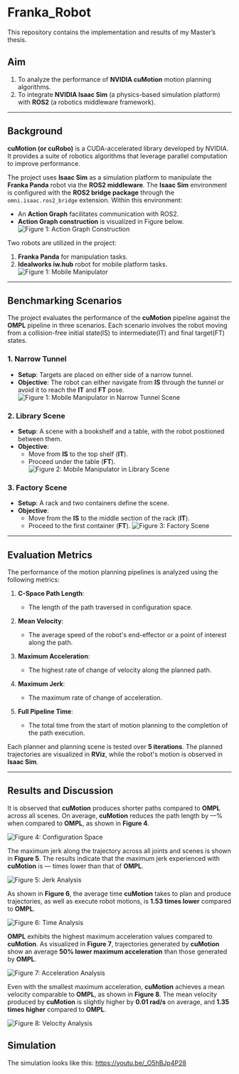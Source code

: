 # Franka_Robot

This repository contains the implementation and results of my Master’s thesis. 

## Aim
1. To analyze the performance of **NVIDIA cuMotion** motion planning algorithms.
2. To integrate **NVIDIA Isaac Sim** (a physics-based simulation platform) with **ROS2** (a robotics middleware framework).

---

## Background

**cuMotion (or cuRobo)** is a CUDA-accelerated library developed by NVIDIA. It provides a suite of robotics algorithms that leverage parallel computation to improve performance.

The project uses **Isaac Sim** as a simulation platform to manipulate the **Franka Panda** robot via the **ROS2 middleware**. The **Isaac Sim** environment is configured with the **ROS2 bridge package** through the `omni.isaac.ros2_bridge` extension. Within this environment:
- An **Action Graph**  facilitates communication with ROS2.
- **Action Graph construction** is visualized in Figure below.
![Figure 1: Action Graph Construction](<Franka_Robot/images/Action_Graph_Panda.png>)

Two robots are utilized in the project:
1. **Franka Panda** for manipulation tasks.
2. **Idealworks iw.hub** robot for mobile platform tasks.
![Figure 1: Mobile Manipulator](<Franka_Robot/images/Franka_Mobile_manipulator.png>)

---

## Benchmarking Scenarios

The project evaluates the performance of the **cuMotion** pipeline against the **OMPL** pipeline in three scenarios. Each scenario involves the robot moving from a collision-free initial state(IS) to intermediate(IT) and final target(FT) states.

### 1. Narrow Tunnel
- **Setup**: Targets are placed on either side of a narrow tunnel.
- **Objective**: The robot can either navigate from **IS** through the tunnel or avoid it to reach the **IT** and **FT** pose.
![Figure 1: Mobile Manipulator in Narrow Tunnel Scene](<Franka_Robot/images/NT_Franka.png>)
### 2. Library Scene
- **Setup**: A scene with a bookshelf and a table, with the robot positioned between them.
- **Objective**:
  - Move from **IS**  to the top shelf (**IT**).
  - Proceed under the table (**FT**).
![Figure 2: Mobile Manipulator in Library Scene](<Franka_Robot/images/L_Franka.png>)
### 3. Factory Scene
- **Setup**: A rack and two containers define the scene.
- **Objective**:
  - Move from the **IS** to the middle section of the rack (**IT**).
  - Proceed to the first container (**FT**).
![Figure 3: Factory Scene](<Franka_Robot/images/Factory Scene.png>)
---

## Evaluation Metrics

The performance of the motion planning pipelines is analyzed using the following metrics:

1. **C-Space Path Length**: 
   - The length of the path traversed in configuration space.
   
2. **Mean Velocity**:
   - The average speed of the robot's end-effector or a point of interest along the path.

3. **Maximum Acceleration**:
   - The highest rate of change of velocity along the planned path.

4. **Maximum Jerk**:
   - The maximum rate of change of acceleration.

5. **Full Pipeline Time**:
   - The total time from the start of motion planning to the completion of the path execution.

Each planner and planning scene is tested over **5 iterations**. The planned trajectories are visualized in **RViz**, while the robot's motion is observed in **Isaac Sim**.

---


## Results and Discussion

It is observed that **cuMotion** produces shorter paths compared to **OMPL** across all scenes. On average, **cuMotion** reduces the path length by —% when compared to **OMPL**, as shown in **Figure 4**.

![Figure 4: Configuration Space](<Franka_Robot/images/C Space.png>)

The maximum jerk along the trajectory across all joints and scenes is shown in **Figure 5**. The results indicate that the maximum jerk experienced with **cuMotion** is — times lower than that of **OMPL**.

![Figure 5: Jerk Analysis](<Franka_Robot/images/Jerk.png>)

As shown in **Figure 6**, the average time **cuMotion** takes to plan and produce trajectories, as well as execute robot motions, is **1.53 times lower** compared to **OMPL**.

![Figure 6: Time Analysis](<Franka_Robot/images/Full Time.png>)

**OMPL** exhibits the highest maximum acceleration values compared to **cuMotion**. As visualized in **Figure 7**, trajectories generated by **cuMotion** show an average **50% lower maximum acceleration** than those generated by **OMPL**.

![Figure 7: Acceleration Analysis](<Franka_Robot/images/Acceleration.png>)

Even with the smallest maximum acceleration, **cuMotion** achieves a mean velocity comparable to **OMPL**, as shown in **Figure 8**. The mean velocity produced by **cuMotion** is slightly higher by **0.01 rad/s** on average, and **1.35 times higher** compared to **OMPL**.

![Figure 8: Velocity Analysis](<Franka_Robot/images/Velocity.png>)



## Simulation
The simulation looks like this: https://youtu.be/_O5hBJp4P28

